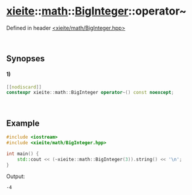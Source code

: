 # [xieite](../../xieite.md)\:\:[math](../../math.md)\:\:[BigInteger](../BigInteger.md)\:\:operator~
Defined in header [<xieite/math/BigInteger.hpp>](../../../include/xieite/math/BigInteger.hpp)

&nbsp;

## Synopses
#### 1)
```cpp
[[nodiscard]]
constexpr xieite::math::BigInteger operator~() const noexcept;
```

&nbsp;

## Example
```cpp
#include <iostream>
#include <xieite/math/BigInteger.hpp>

int main() {
    std::cout << (~xieite::math::BigInteger(3)).string() << '\n';
}
```
Output:
```
-4
```
